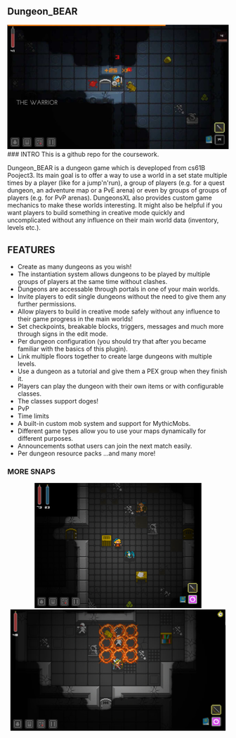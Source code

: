 ## Dungeon_BEAR
<img src="images/1.jpg" width="560" alt="upground">
### INTRO
This is a github repo for the coursework.

Dungeon_BEAR is a dungeon game which is deveploped from cs61B Pooject3. Its main goal is to offer a way to use a world in a set state multiple times by a player (like for a jump'n'run), a group of players (e.g. for a quest dungeon, an adventure map or a PvE arena) or even by groups of groups of players (e.g. for PvP arenas). DungeonsXL also provides custom game mechanics to make these worlds interesting. It might also be helpful if you want players to build something in creative mode quickly and uncomplicated without any influence on their main world data (inventory, levels etc.).

## FEATURES 
- Create as many dungeons as you wish!
- The instantiation system allows dungeons to be played by multiple groups of players at the same time without clashes.
- Dungeons are accessable through portals in one of your main worlds. 
- Invite players to edit single dungeons without the need to give them any further permissions. 
- Allow players to build in creative mode safely without any influence to their game progress in the main worlds!
- Set checkpoints, breakable blocks, triggers, messages and much more through signs in the edit mode. 
- Per dungeon configuration (you should try that after you became familiar with the basics of this plugin). 
- Link multiple floors together to create large dungeons with multiple levels. 
- Use a dungeon as a tutorial and give them a PEX group when they finish it.
- Players can play the dungeon with their own items or with configurable classes.
- The classes support doges!
- PvP
- Time limits
- A built-in custom mob system and support for MythicMobs. 
- Different game types allow you to use your maps dynamically for different purposes. 
- Announcements sothat users can join the next match easily. 
- Per dungeon resource packs
...and many more!

### MORE SNAPS

    
<p align="center">
      <img src="images/ipad_rackan.png" width="380" alt="upground">
     <img src="images/ss_fe4257306889594164db0523a9ef7406ddc17e64.1920x1080.jpg" width="490" alt="upground">

   
</p>
